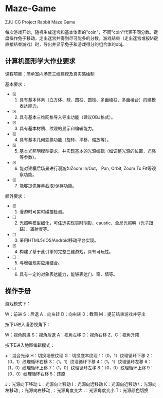# Maze-Game
ZJU CG Project Rabbit Maze Game

每次游戏开始，随机生成迷宫和基本体素的"coin"，不同"coin"代表不同分数。键盘操作兔子移动，走出迷宫并得到尽可能多的分数。游戏结束（走出迷宫或按M键直接结束游戏）时，导出并显示兔子和游戏得分的组合体的obj。

## 计算机图形学大作业要求
课程项目：简单室内场景三维建模及真实感绘制

基本要求：
- [x] 1. 具有基本体素（立方体、球、圆柱、圆锥、多面棱柱、多面棱台）的建模表达能力。
- [x] 2. 具有基本三维网格导入导出功能（建议OBJ格式）。
- [x] 3. 具有基本材质、纹理的显示和编辑能力。
- [x] 4. 具有基本几何变换功能（旋转、平移、缩放等）。
- [x] 5. 基本光照明模型要求，并实现基本的光源编辑（如调整光源的位置，光强等参数）。
- [x] 6. 能对建模后场景进行漫游如Zoom In/Out， Pan, Orbit, Zoom To Fit等观察功能。
- [x] 7.  能够提供屏幕截取/保存功能。

额外要求：
- [x] 1. 漫游时可实时碰撞检测。
- [ ] 2. 光照明模型细化，可任选实现实时阴影、caustic、全局光照明（光子跟踪）、辐射度等。
- [ ] 3. 采用HTML5/IOS/Android移动平台实现。
- [x] 4. 构建了基于此引擎的完整三维游戏，具有可玩性。
- [ ] 5. 与增强现实应用结合。
- [ ] 6. 具有一定的对象表达能力，能够表达门、窗、墙等。
## 操作手册
游戏模式下：

W：前进
S：后退
A：向左转
D：向右转
0：截图
M：提前结束游戏并导出

按下U进入漫游视角下：

W：视角前进
S：视角后退
A：视角左移
D：视角右移
Z、C：视角升降

按下E进入地图编辑模式：

+：混合光泽
H：切换墙壁纹理
G：切换底本纹理
1：（0，1）纹理循环下移
2：（0，1）纹理循环右移
3：（1，1）纹理循环下移
4：（1，1）纹理循环左移
6：（1，0）纹理循环上移
7：（1，0）纹理循环左移
8：（0，0）纹理循环上移
9：（0，0）纹理循环右移
5：还原

J：光源向下移动
L：光源向上移动
I：光源向远移动
K：光源向近移动
\：光源向左移动
;：光源向右移动
,：光源角度变大
.：光源角度变小
T：光源颜色切换
